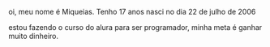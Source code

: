 oi, meu nome é Miqueias. Tenho 17 anos 
nasci no dia 22 de julho de 2006 

estou fazendo o curso do alura para ser programador, minha meta é ganhar muito dinheiro.
